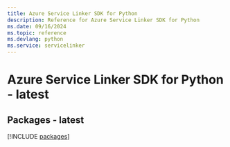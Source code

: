 ```yaml
---
title: Azure Service Linker SDK for Python
description: Reference for Azure Service Linker SDK for Python
ms.date: 09/16/2024
ms.topic: reference
ms.devlang: python
ms.service: servicelinker
---
```

# Azure Service Linker SDK for Python - latest
## Packages - latest
[!INCLUDE [packages](service-linker-index.md)]